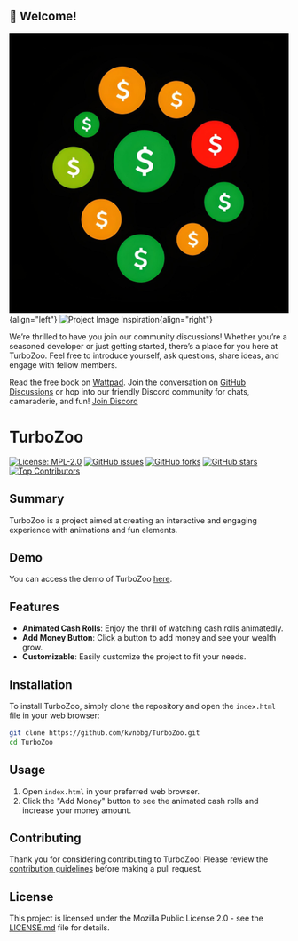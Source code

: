 ## 👋 Welcome!

![Project Image](/project_image.jpg){align="left"}
![Project Image Inspiration](/project_image_inspiration_image.jpg){align="right"}


We’re thrilled to have you join our community discussions! Whether you’re a seasoned developer or just getting started, there’s a place for you here at TurboZoo. Feel free to introduce yourself, ask questions, share ideas, and engage with fellow members.

Read the free book on [Wattpad](https://pin.it/1GNIEQ8wx). Join the conversation on [GitHub Discussions](https://github.com/Kvnbbg/TurboZoo/discussions/1) or hop into our friendly Discord community for chats, camaraderie, and fun! [Join Discord](https://discord.gg/VTSQM38uZT)

# TurboZoo

[![License: MPL-2.0](https://img.shields.io/badge/License-MPL%202.0-blue.svg)](https://opensource.org/licenses/MPL-2.0)
[![GitHub issues](https://img.shields.io/github/issues/kvnbbg/TurboZoo)](https://github.com/kvnbbg/TurboZoo/issues)
[![GitHub forks](https://img.shields.io/github/forks/kvnbbg/TurboZoo)](https://github.com/kvnbbg/TurboZoo/network)
[![GitHub stars](https://img.shields.io/github/stars/kvnbbg/TurboZoo)](https://github.com/kvnbbg/TurboZoo/stargazers)
[![Top Contributors](https://img.shields.io/github/contributors-anon/kvnbbg/TurboZoo)](https://github.com/kvnbbg/TurboZoo/graphs/contributors)

## Summary

TurboZoo is a project aimed at creating an interactive and engaging experience with animations and fun elements.

## Demo

You can access the demo of TurboZoo [here](https://replit.com/@kvnbbg/TurboZo).

## Features

- **Animated Cash Rolls**: Enjoy the thrill of watching cash rolls animatedly.
- **Add Money Button**: Click a button to add money and see your wealth grow.
- **Customizable**: Easily customize the project to fit your needs.

## Installation

To install TurboZoo, simply clone the repository and open the `index.html` file in your web browser:

```bash
git clone https://github.com/kvnbbg/TurboZoo.git
cd TurboZoo
```

## Usage

1. Open `index.html` in your preferred web browser.
2. Click the "Add Money" button to see the animated cash rolls and increase your money amount.

## Contributing

Thank you for considering contributing to TurboZoo! Please review the [contribution guidelines](CONTRIBUTING.md) before making a pull request.

## License

This project is licensed under the Mozilla Public License 2.0 - see the [LICENSE.md](LICENSE.md) file for details.
